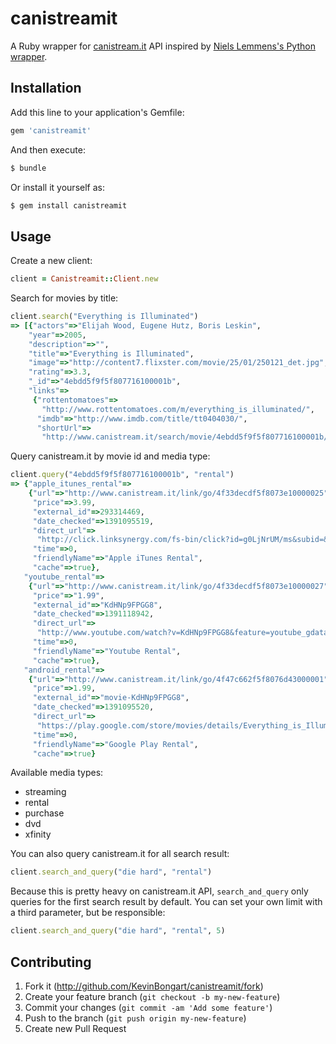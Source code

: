 # canistreamit

A Ruby wrapper for [canistream.it](http://www.canistream.it/) API inspired by [Niels Lemmens's Python wrapper](https://github.com/Bulv1ne/CanIStreamIt).

## Installation

Add this line to your application's Gemfile:

```ruby
gem 'canistreamit'
```

And then execute:

```bash
$ bundle
```

Or install it yourself as:

```bash
$ gem install canistreamit
```

## Usage

Create a new client:

```ruby
client = Canistreamit::Client.new
```

Search for movies by title:

```ruby
client.search("Everything is Illuminated")
=> [{"actors"=>"Elijah Wood, Eugene Hutz, Boris Leskin",
    "year"=>2005,
    "description"=>"",
    "title"=>"Everything is Illuminated",
    "image"=>"http://content7.flixster.com/movie/25/01/250121_det.jpg",
    "rating"=>3.3,
    "_id"=>"4ebdd5f9f5f807716100001b",
    "links"=>
     {"rottentomatoes"=>
       "http://www.rottentomatoes.com/m/everything_is_illuminated/",
      "imdb"=>"http://www.imdb.com/title/tt0404030/",
      "shortUrl"=>
       "http://www.canistream.it/search/movie/4ebdd5f9f5f807716100001b/everything-is-illuminated"}}]
```

Query canistream.it by movie id and media type:

```ruby
client.query("4ebdd5f9f5f807716100001b", "rental")
=> {"apple_itunes_rental"=>
    {"url"=>"http://www.canistream.it/link/go/4f33decdf5f8073e10000025",
     "price"=>3.99,
     "external_id"=>293314469,
     "date_checked"=>1391095519,
     "direct_url"=>
      "http://click.linksynergy.com/fs-bin/click?id=g0LjNrUM/ms&subid=&offerid=146261.1&type=10&tmpid=3909&RD_PARM1=https%3A%2F%2Fitunes.apple.com%2Fus%2Fmovie%2Feverything-is-illuminated%2Fid293314469%3Fuo%3D4",
     "time"=>0,
     "friendlyName"=>"Apple iTunes Rental",
     "cache"=>true},
   "youtube_rental"=>
    {"url"=>"http://www.canistream.it/link/go/4f33decdf5f8073e10000027",
     "price"=>"1.99",
     "external_id"=>"KdHNp9FPGG8",
     "date_checked"=>1391118942,
     "direct_url"=>
      "http://www.youtube.com/watch?v=KdHNp9FPGG8&feature=youtube_gdata_player",
     "time"=>0,
     "friendlyName"=>"Youtube Rental",
     "cache"=>true},
   "android_rental"=>
    {"url"=>"http://www.canistream.it/link/go/4f47c662f5f8076d43000001",
     "price"=>1.99,
     "external_id"=>"movie-KdHNp9FPGG8",
     "date_checked"=>1391095520,
     "direct_url"=>
      "https://play.google.com/store/movies/details/Everything_is_Illuminated?id=KdHNp9FPGG8",
     "time"=>0,
     "friendlyName"=>"Google Play Rental",
     "cache"=>true}
```

Available media types:
- streaming
- rental
- purchase
- dvd
- xfinity

You can also query canistream.it for all search result:

```ruby
client.search_and_query("die hard", "rental")
```

Because this is pretty heavy on canistream.it API,
`search_and_query` only queries for the first search result by default.
You can set your own limit with a third parameter, but be responsible:

```ruby
client.search_and_query("die hard", "rental", 5)
```

## Contributing

1. Fork it (http://github.com/KevinBongart/canistreamit/fork)
2. Create your feature branch (`git checkout -b my-new-feature`)
3. Commit your changes (`git commit -am 'Add some feature'`)
4. Push to the branch (`git push origin my-new-feature`)
5. Create new Pull Request
